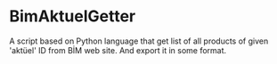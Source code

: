 # BimAktuelGetter
A script based on Python language that get list of all products of given 'aktüel' ID from BİM web site. And export it in some format.
